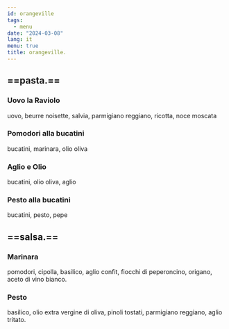 ```yaml
---
id: orangeville
tags:
  - menu
date: "2024-03-08"
lang: it
menu: true
title: orangeville.
---
```


## ==pasta.==

### Uovo la Raviolo

uovo, beurre noisette, salvia, parmigiano reggiano, ricotta, noce moscata

<!-- sage, brown butter, parmigiano reggiano, ricotta, nutmeg -->

### Pomodori alla bucatini

bucatini, marinara, olio oliva

### Aglio e Olio

bucatini, olio oliva, aglio

### Pesto alla bucatini

bucatini, pesto, pepe

## ==salsa.==

### Marinara

pomodori, cipolla, basilico, aglio confit, fiocchi di peperoncino, origano, aceto di vino bianco.

<!-- san marzano tomatoes, onion, basil, garlic confit, chilli flakes, oregano, white wine vinegar -->


### Pesto

basilico, olio extra vergine di oliva, pinoli tostati, parmigiano reggiano, aglio tritato.

<!-- basil, extra virgin olive oil, toasted pine nuts, parmigiano reggiano, minced garlic -->
